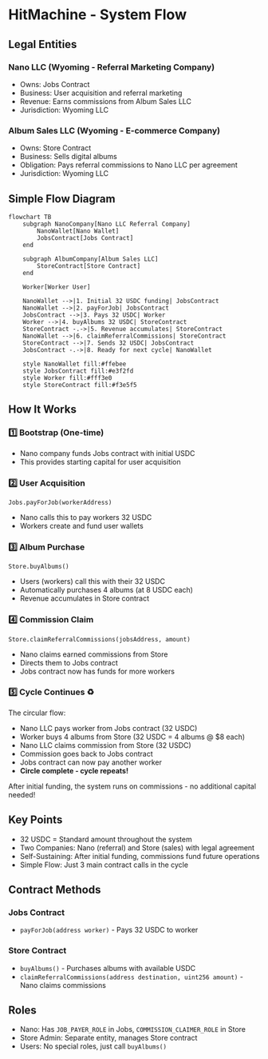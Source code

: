 # HitMachine - System Flow

## Legal Entities

### Nano LLC (Wyoming - Referral Marketing Company)
* Owns: Jobs Contract
* Business: User acquisition and referral marketing
* Revenue: Earns commissions from Album Sales LLC
* Jurisdiction: Wyoming LLC

### Album Sales LLC (Wyoming - E-commerce Company)
* Owns: Store Contract  
* Business: Sells digital albums
* Obligation: Pays referral commissions to Nano LLC per agreement
* Jurisdiction: Wyoming LLC

## Simple Flow Diagram

```mermaid
flowchart TB
    subgraph NanoCompany[Nano LLC Referral Company]
        NanoWallet[Nano Wallet]
        JobsContract[Jobs Contract]
    end
    
    subgraph AlbumCompany[Album Sales LLC]
        StoreContract[Store Contract]
    end
    
    Worker[Worker User]
    
    NanoWallet -->|1. Initial 32 USDC funding| JobsContract
    NanoWallet -->|2. payForJob| JobsContract
    JobsContract -->|3. Pays 32 USDC| Worker
    Worker -->|4. buyAlbums 32 USDC| StoreContract
    StoreContract -.->|5. Revenue accumulates| StoreContract
    NanoWallet -->|6. claimReferralCommissions| StoreContract
    StoreContract -->|7. Sends 32 USDC| JobsContract
    JobsContract -.->|8. Ready for next cycle| NanoWallet
    
    style NanoWallet fill:#ffebee
    style JobsContract fill:#e3f2fd
    style Worker fill:#fff3e0
    style StoreContract fill:#f3e5f5
```

## How It Works

### 1️⃣ **Bootstrap** (One-time)
* Nano company funds Jobs contract with initial USDC
* This provides starting capital for user acquisition

### 2️⃣ **User Acquisition**
```solidity
Jobs.payForJob(workerAddress)
```
* Nano calls this to pay workers 32 USDC
* Workers create and fund user wallets

### 3️⃣ **Album Purchase**
```solidity
Store.buyAlbums()
```
* Users (workers) call this with their 32 USDC
* Automatically purchases 4 albums (at 8 USDC each)
* Revenue accumulates in Store contract

### 4️⃣ **Commission Claim**
```solidity
Store.claimReferralCommissions(jobsAddress, amount)
```
* Nano claims earned commissions from Store
* Directs them to Jobs contract
* Jobs contract now has funds for more workers

### 5️⃣ **Cycle Continues** ♻️

The circular flow:

* Nano LLC pays worker from Jobs contract (32 USDC)
* Worker buys 4 albums from Store (32 USDC = 4 albums @ $8 each)
* Nano LLC claims commission from Store (32 USDC)
* Commission goes back to Jobs contract
* Jobs contract can now pay another worker
* **Circle complete - cycle repeats!**

After initial funding, the system runs on commissions - no additional capital needed!

## Key Points

* 32 USDC = Standard amount throughout the system
* Two Companies: Nano (referral) and Store (sales) with legal agreement
* Self-Sustaining: After initial funding, commissions fund future operations
* Simple Flow: Just 3 main contract calls in the cycle

## Contract Methods

### Jobs Contract
* `payForJob(address worker)` - Pays 32 USDC to worker

### Store Contract  
* `buyAlbums()` - Purchases albums with available USDC
* `claimReferralCommissions(address destination, uint256 amount)` - Nano claims commissions

## Roles

* Nano: Has `JOB_PAYER_ROLE` in Jobs, `COMMISSION_CLAIMER_ROLE` in Store
* Store Admin: Separate entity, manages Store contract
* Users: No special roles, just call `buyAlbums()`